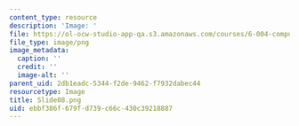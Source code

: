 ```yaml
---
content_type: resource
description: 'Image: '
file: https://ol-ocw-studio-app-qa.s3.amazonaws.com/courses/6-004-computation-structures-spring-2017/ebbf386f679fd739c66c430c39218887_Slide08.png
file_type: image/png
image_metadata:
  caption: ''
  credit: ''
  image-alt: ''
parent_uid: 2db1eadc-5344-f2de-9462-f7932dabec44
resourcetype: Image
title: Slide08.png
uid: ebbf386f-679f-d739-c66c-430c39218887
---
```

